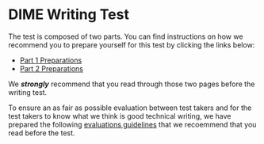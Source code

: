 # DIME Writing Test

The test is composed of two parts. You can find instructions on how we recommend you to prepare yourself for this test by clicking the links below:

- [Part 1 Preparations](Part-1/README.md)
- [Part 2 Preparations](Part-2/README.md)

We ***strongly*** recommend that you read through those two pages before the writing test.

To ensure an as fair as possible evaluation between test takers and for the test takers to know what we think is good technical writing, we have prepared the following [evaluations guidelines](evaluation-guidlines.md) that we recoemmend that you read before the test.
